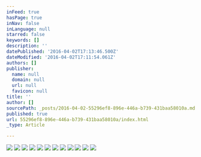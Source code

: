 ```yaml
---
inFeed: true
hasPage: true
inNav: false
inLanguage: null
starred: false
keywords: []
description: ''
datePublished: '2016-04-02T17:13:46.500Z'
dateModified: '2016-04-02T17:11:54.061Z'
authors: []
publisher:
  name: null
  domain: null
  url: null
  favicon: null
title: ''
author: []
sourcePath: _posts/2016-04-02-55296ef8-896e-446a-b739-431baa58010a.md
published: true
url: 55296ef8-896e-446a-b739-431baa58010a/index.html
_type: Article

---
```

![](https://the-grid-user-content.s3-us-west-2.amazonaws.com/bfe79f0c-4849-424e-b698-3c1432059bbc.jpg)
![](https://the-grid-user-content.s3-us-west-2.amazonaws.com/e6aa907a-3f8d-4e62-9f41-16bda7ad4d9a.jpg)
![](https://the-grid-user-content.s3-us-west-2.amazonaws.com/85420085-ed18-4f3c-9041-9566a6bedd83.jpg)
![](https://the-grid-user-content.s3-us-west-2.amazonaws.com/f041072a-8d32-4b99-9afc-5ed2dbd47323.jpg)
![](https://the-grid-user-content.s3-us-west-2.amazonaws.com/ddda61e5-1314-4891-8cd3-44913d06a6e9.jpg)
![](https://the-grid-user-content.s3-us-west-2.amazonaws.com/3205446b-092b-4906-9b50-325fd7948291.jpg)
![](https://the-grid-user-content.s3-us-west-2.amazonaws.com/8e897959-e542-40f4-9f8c-0fd5041b81fd.jpg)
![](https://the-grid-user-content.s3-us-west-2.amazonaws.com/ccaf6bb7-e7aa-4cdd-98be-18da8ceb1c3f.jpg)
![](https://the-grid-user-content.s3-us-west-2.amazonaws.com/fce4e79a-3f3e-44fd-a0db-bb2bf5cfdeec.jpg)
![](https://the-grid-user-content.s3-us-west-2.amazonaws.com/40386133-4f63-492d-92bc-43542543cb4b.jpg)
![](https://the-grid-user-content.s3-us-west-2.amazonaws.com/3749bc69-342f-4a62-815e-3ee1e0ccc00a.jpg)
![](https://the-grid-user-content.s3-us-west-2.amazonaws.com/bec42335-6110-4400-be22-e40a684a87e2.jpg)